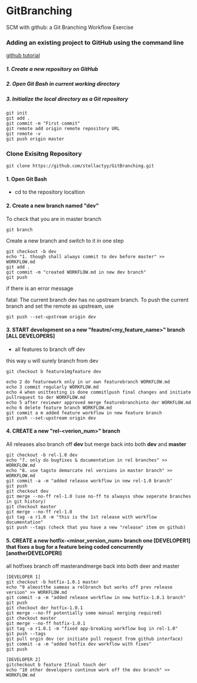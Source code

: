
# GitBranching
SCM with github: a Git Branching Workflow Exercise

### Adding an existing project to GitHub using the command line
[github tutorial](https://help.github.com/en/github/importing-your-projects-to-github/adding-an-existing-project-to-github-using-the-command-line)

##### 1. Create a new repository on GitHub
##### 2. Open Git Bash in current working directory
##### 3. Initialize the local directory as a Git repository <br>

    git init
    git add .
    git commit -m "First commit"
    git remote add origin remote repository URL
    git remote -v
    git push origin master

### Clone Exisitng Repository
    git clone https://github.com/stellactyy/GitBranching.git

#### 1. Open Git Bash
- cd to the repository localtion
#### 2. Create a new branch named "dev"
To check that you are in master branch

    git branch 

Create a new branch and switch to it in one step
    
    git checkout -b dev
    echo "1. though shall always commit to dev before master" >> WORKFLOW.md
    git add .
    git commit -m "created WORKFLOW.md in new dev branch"
    git push

if there is an error message

fatal: The current branch dev has no upstream branch.
To push the current branch and set the remote as upstream, use

    git push --set-upstream origin dev
    
#### 3. START development on a new "feautre/<my_feature_name>" branch [ALL DEVELOPERS]
- all features to branch off dev

this way u will surely branch from dev

    git checkout b feature1mgfeature dev

    echo 2 do featurework only in ur own featurebranch WORKFLOW.md
    echo 3 commit regularly WORKFLOW.md
    echo 4 when unittesting is done commitlpush final changes and initiate pullrequest to der WORKFLOW.md
    echo 5 after reviewer approved merge featurebranchinto der WORKFLOW.md
    echo 6 delete feature branch WORKFLOW.md
    git commit a m added feature workflow in new feature branch
    git push --set-upstream origin dev

#### 4. CREATE a new "rel-<verion_num>" branch
All releases also branch off **dev** but merge back into both **dev** and **master**

    git checkout -b rel-1.0 dev
    echo "7. only do bugfixes & documentation in rel branches" >> WORKFLOW.md
    echo "8. use tagsto demarcate rel versions in master branch" >> WORKFLOW.md
    git commit -a -m "added release workflow in new rel-1.0 branch"
    git push
    git checkout dev
    git merge --no-ff rel-1.0 (use no-ff to alwayss show seperate branches in git history)
    git checkout master
    git merge --no-ff rel-1.0
    git tag -a r1.0 -m "this is the 1st release with workflow documentation"
    git push --tags (check that you have a new "release" item on github)


#### 5. CREATE a new **hotfix-<minor_version_num>** branch one [DEVELOPER1] that fixes a bug for a feature being coded concurrently [anotherDEVELOPERI]
all hotfixes branch off masterandmerge back into both deer and master


    [DEVELOPER 1] 
    git checkout -b hotfix-1.0.1 master 
    echo "9 almostthe sameas a relbranch but works off prev release version" >> WORKFLOW.md 
    git commit -a -m "added release workflow in new hotfix-1.0.1 branch"
    git push
    git checkout der hotfix-1.0.1
    git merge --no-ff potentially some manual merging required)
    git checkout master
    git merge --no-ff hotfix-1.0.1
    git tag -a r1.0.1 -m "fixed app-breaking workflow bug in rel-1.0"
    git push --tags
    git pull orgin dev (or initiate pull request from github interface)
    git commit -a -m "added hotfix dev workflow with fixes"
    git push

    [DEVELOPER 2]
    gitcheckout b feature Ifinal touch der
    echo "10 other developers continue work off the dev branch" >> WORKFLOW.md

